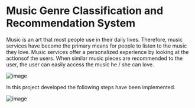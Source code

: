# Music Genre Classification and Recommendation System


Music is an art that most people use in their daily lives. Therefore, music services have become the primary means for people to listen to the music they love. Music services offer a personalized experience by looking at the actionsof the users. When similar music pieces are recommended to the user, the user can easily access the music he / she can love.

![image](https://user-images.githubusercontent.com/33968347/87854061-a05b7300-c917-11ea-8cba-76873cb25b00.png)

In this project developed the following steps have been implemented.

![image](https://user-images.githubusercontent.com/33968347/87854312-c41fb880-c919-11ea-8ab4-9325d81913ac.png)

